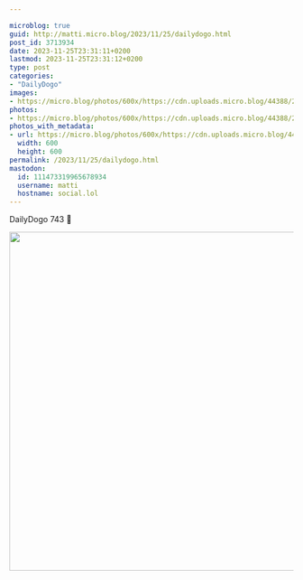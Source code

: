 ```yaml
---

microblog: true
guid: http://matti.micro.blog/2023/11/25/dailydogo.html
post_id: 3713934
date: 2023-11-25T23:31:11+0200
lastmod: 2023-11-25T23:31:12+0200
type: post
categories:
- "DailyDogo"
images:
- https://micro.blog/photos/600x/https://cdn.uploads.micro.blog/44388/2023/7ffb07e667f84e629a77140f67d36636.jpg
photos:
- https://micro.blog/photos/600x/https://cdn.uploads.micro.blog/44388/2023/7ffb07e667f84e629a77140f67d36636.jpg
photos_with_metadata:
- url: https://micro.blog/photos/600x/https://cdn.uploads.micro.blog/44388/2023/7ffb07e667f84e629a77140f67d36636.jpg
  width: 600
  height: 600
permalink: /2023/11/25/dailydogo.html
mastodon:
  id: 111473319965678934
  username: matti
  hostname: social.lol
---
```

DailyDogo 743 🐶

<img src="/media/uploads/2023/7ffb07e667f84e629a77140f67d36636.jpg" width="600" height="600" alt="" />
